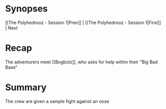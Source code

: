 # Synopses

[[The Polyhedrooz - Session 1|Prev]] | [[The Polyhedrooz - Session 1|First]] | Next

# Recap
The adventurers meet [[Bogbolz]], who asks for help within their "Big Bad Base"

# Summary
The crew are given a sample fight against an ooze